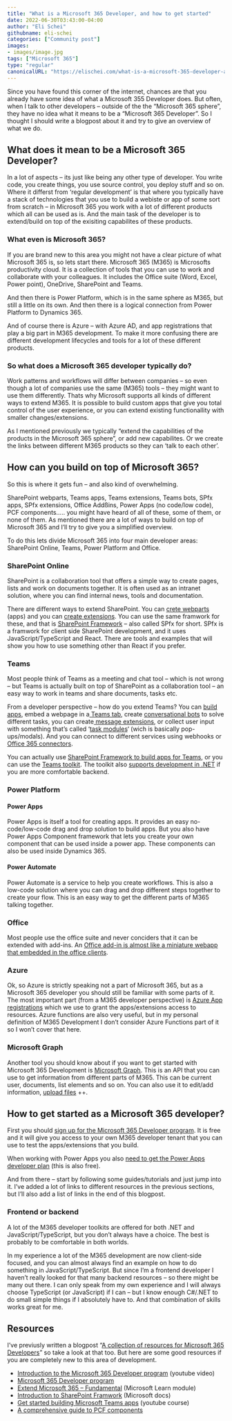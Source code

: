 ```yaml
---
title: "What is a Microsoft 365 Developer, and how to get started"
date: 2022-06-30T03:43:00-04:00
author: "Eli Schei"
githubname: eli-schei
categories: ["Community post"]
images:
- images/image.jpg
tags: ["Microsoft 365"]
type: "regular"
canonicalURL: "https://elischei.com/what-is-a-microsoft-365-developer-and-how-to-get-started/"
---
```


Since you have found this corner of the internet, chances are that you already have some idea of what a Microsoft 355 Developer does. But often, when I talk to other developers – outside of the the “Microsoft 365 sphere”, they have no idea what it means to be a “Microsoft 365 Developer”. So I thought I should write a blogpost about it and try to give an overview of what we do.

## What does it mean to be a Microsoft 365 Developer?

In a lot of aspects – its just like being any other type of developer. You write code, you create things, you use source control, you deploy stuff and so on. Where it differst from ‘regular development’ is that where you typically have a stack of technologies that you use to build a webiste or app of some sort from scratch – in Microsoft 365 you work with a lot of different products which all can be used as is. And the main task of the developer is to extend/build on top of the exisiting capabilites of these products.

### What even is Microsoft 365?

If you are brand new to this area you might not have a clear picture of what Microsoft 365 is, so lets start there. Microsoft 365 (M365) is Microsofts productivity cloud. It is a collection of tools that you can use to work and collaborate with your colleagues. It includes the Office suite (Word, Excel, Power point), OneDrive, SharePoint and Teams.

And then there is Power Platform, which is in the same sphere as M365, but still a little on its own. And then there is a logical connection from Power Platform to Dynamics 365.

And of course there is Azure – with Azure AD, and app registrations that play a big part in M365 development. To make it more confusing there are different development lifecycles and tools for a lot of these different products.

### So what does a Microsoft 365 developer typically do?

Work patterns and workflows will differ between companies – so even though a lot of companies use the same (M365) tools – they might want to use them differently. Thats why Microsoft supports all kinds of different ways to extend M365. It is possible to build custom apps that give you total control of the user experience, or you can extend existing functionallity with smaller changes/extensions.

As I mentioned previously we typically “extend the capabilities of the products in the Microsoft 365 sphere”, or add new capabilites. Or we create the links between different M365 products so they can ‘talk to each other’.

## How can you build on top of Microsoft 365?

So this is where it gets fun – and also kind of overwhelming.

SharePoint webparts, Teams apps, Teams extensions, Teams bots, SPfx apps, SPfx extensions, Office Addßins, Power Apps (no code/low code), PCF components….. you might have heard of all of these, some of them, or none of them. As mentioned there are a lot of ways to build on top of Microsoft 365 and I’ll try to give you a simplified overview.

To do this lets divide Microsoft 365 into four main developer areas: SharePoint Online, Teams, Power Platform and Office.

### SharePoint Online

SharePoint is a collaboration tool that offers a simple way to create pages, lists and work on documents together. It is often used as an intranet solution, where you can find internal news, tools and documentation.

There are different ways to extend SharePoint. You can [crete webparts](https://docs.microsoft.com/en-us/sharepoint/dev/spfx/web-parts/overview-client-side-web-parts) (apps) and you can [create extensions](https://docs.microsoft.com/en-us/sharepoint/dev/spfx/extensions/overview-extensions). You can use the same framwork for these, and that is [SharePoint Framework](https://docs.microsoft.com/en-us/sharepoint/dev/spfx/sharepoint-framework-overview) – also called SPfx for short. SPfx is a framwork for client side SharePoint development, and it uses JavaScript/TypeScript and React. There are tools and examples that will show you how to use something other than React if you prefer.

### Teams

Most people think of Teams as a meeting and chat tool – which is not wrong – but Teams is actually built on top of SharePoint as a collaboration tool – an easy way to work in teams and share documents, tasks etc.

From a developer perspective – how do you extend Teams? You can [build apps](https://docs.microsoft.com/en-us/learn/modules/intro-microsoft-teams-apps/2-microsoft-teams-apps), embed a webpage in a[ Teams tab](https://docs.microsoft.com/en-us/learn/modules/embedded-web-experiences/), create [conversational bots](https://docs.microsoft.com/en-us/learn/modules/msteams-conversation-bots/) to solve different tasks, you can create[ message extensions](https://docs.microsoft.com/en-us/learn/modules/msteams-messaging-extensions/), or collect user input with something that’s called ‘[task modules](https://docs.microsoft.com/en-us/learn/modules/msteams-task-modules/)‘ (wich is basically pop-ups/modals). And you can connect to different services using webhooks or [Office 365 connectors](https://docs.microsoft.com/en-us/learn/modules/msteams-webhooks-connectors/).

You can actually use [SharePoint Framework to build apps for Teams](https://docs.microsoft.com/en-us/microsoftteams/platform/sbs-gs-spfx?tabs=vscode%2Cviscode), or you can use the [Teams toolkit](https://docs.microsoft.com/en-us/microsoftteams/platform/toolkit/visual-studio-code-overview). The toolkit also [supports development in .NET](https://devblogs.microsoft.com/visualstudio/build-apps-for-microsoft-teams-with-net/) if you are more comfortable backend.

### Power Platform

#### Power Apps

Power Apps is itself a tool for creating apps. It provides an easy no-code/low-code drag and drop solution to build apps. But you also have Power Apps Component framework that lets you create your own component that can be used inside a power app. These components can also be used inside Dynamics 365.

#### Power Automate

Power Automate is a service to help you create workflows. This is also a low-code solution where you can drag and drop different steps together to create your flow. This is an easy way to get the different parts of M365 talking together.

### Office

Most people use the office suite and never conciders that it can be extended with add-ins. An [Office add-in is almost like a miniature webapp that embedded in the office clients](https://docs.microsoft.com/en-us/office/dev/add-ins/overview/learning-path-beginner).

### Azure

Ok, so Azure is strictly speaking not a part of Microsoft 365, but as a Microsoft 365 developer you should still be familiar with some parts of it. The most important part (from a M365 developer perspective) is [Azure App registrations](https://docs.microsoft.com/en-us/azure/active-directory/develop/quickstart-register-app) which we use to grant the apps/extensions access to resources. Azure functions are also very useful, but in my personal definition of M365 Development I don’t consider Azure Functions part of it so I won’t cover that here.

### Microsoft Graph

Another tool you should know about if you want to get started with Microsoft 365 Development is [Microsoft Graph](https://docs.microsoft.com/en-us/graph/overview). This is an API that you can use to get information from different parts of M365. This can be current user, documents, list elements and so on. You can also use it to edit/add information, [upload files](https://elischei.com/upload-files-to-sharepoint-with-javascript-using-microsoft-graph/) ++.

## How to get started as a Microsoft 365 developer?

First you should [sign up for the Microsoft 365 Developer program](https://developer.microsoft.com/en-us/microsoft-365/dev-program). It is free and it will give you access to your own M365 developer tenant that you can use to test the apps/extensions that you build.

When working with Power Apps you also [need to get the Power Apps developer plan](https://powerapps.microsoft.com/en-us/developerplan/) (this is also free).

And from there – start by following some guides/tutorials and just jump into it. I’ve added a lot of links to different resources in the previous sections, but I’ll also add a list of links in the end of this blogpost.

### Frontend or backend

A lot of the M365 developer toolkits are offered for both .NET and JavaScript/TypeScript, but you don’t always have a choice. The best is probably to be comfortable in both worlds.

In my experience a lot of the M365 development are now client-side focused, and you can almost always find an example on how to do something in JavaScript/TypeScript. But since I’m a frontend developer I haven’t really looked for that many backend resources – so there might be many out there. I can only speak from my own experience and I will always choose TypeScript (or JavaScript) if I can – but I know enough C#/.NET to do small simple things if I absolutely have to. And that combination of skills works great for me.

## Resources

I’ve previusly written a blogpost “[A collection of resources for Microsoft 365 Developers](https://pnp.github.io/blog/post/a-collection-of-resources-for-m365-devs/)” so take a look at that too. But here are some good resources if you are completely new to this area of development.

* [Introduction to the Microsoft 365 Developer program](https://www.youtube.com/watch?v=2JWUr6zBtwg) (youtube video)
* [Microsoft 365 Developer program](https://developer.microsoft.com/en-us/microsoft-365/dev-program)
* [Extend Microsoft 365 – Fundamental](https://docs.microsoft.com/en-gb/learn/paths/m365-extend-fundamental/) (Microsoft Learn module)
* [Introduction to SharePoint Framwork](https://docs.microsoft.com/en-us/sharepoint/dev/spfx/sharepoint-framework-overview) (Microsoft docs)
* [Get started building Microsoft Teams apps](https://www.youtube.com/watch?v=EQuB8l4sccg&list=PLWZJrkeLOrbblzC_s22pIBOotBV66erf-) (youtube course)
* [A comprehensive guide to PCF components](https://elischei.com/a-comprehensive-guide-to-power-apps-component-framework-pcf-part-1-getting-started/)
